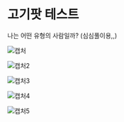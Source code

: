 # 고기팟 테스트
나는 어떤 유형의 사람일까?
(심심풀이용,,)

![캡처](https://user-images.githubusercontent.com/64389162/126470616-45bfa946-2989-4658-9970-7bdc1f91b4c2.GIF)

![캡처2](https://user-images.githubusercontent.com/64389162/126470622-d7e6a470-4781-416e-8ca5-deb2d6b4046c.GIF)

![캡처3](https://user-images.githubusercontent.com/64389162/126470625-0c34b277-f422-49d9-96db-f909c20c1df4.GIF)

![캡처4](https://user-images.githubusercontent.com/64389162/126470626-207d93fc-2f38-4fe9-94cc-f735dee78602.GIF)

![캡처5](https://user-images.githubusercontent.com/64389162/126470630-e7afc2eb-d4e0-4ef7-bdfd-5ad9d5562bc8.GIF)
